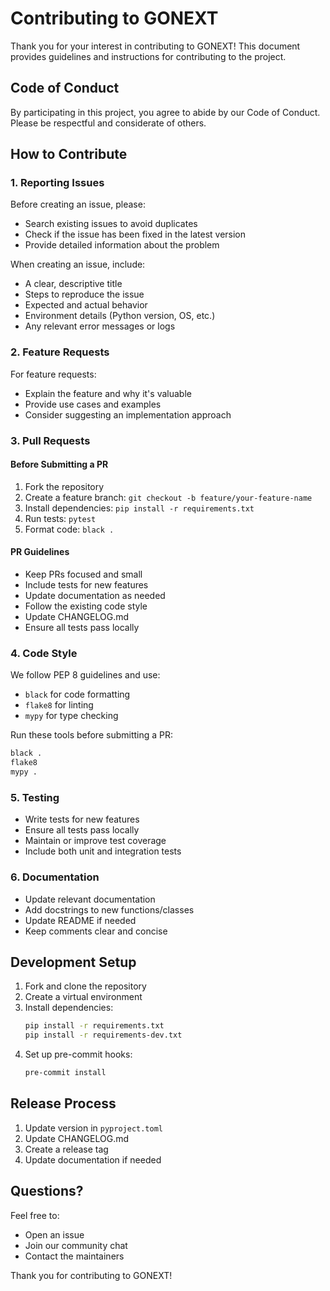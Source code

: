 # Contributing to GONEXT

Thank you for your interest in contributing to GONEXT! This document provides guidelines and instructions for contributing to the project.

## Code of Conduct

By participating in this project, you agree to abide by our Code of Conduct. Please be respectful and considerate of others.

## How to Contribute

### 1. Reporting Issues

Before creating an issue, please:
- Search existing issues to avoid duplicates
- Check if the issue has been fixed in the latest version
- Provide detailed information about the problem

When creating an issue, include:
- A clear, descriptive title
- Steps to reproduce the issue
- Expected and actual behavior
- Environment details (Python version, OS, etc.)
- Any relevant error messages or logs

### 2. Feature Requests

For feature requests:
- Explain the feature and why it's valuable
- Provide use cases and examples
- Consider suggesting an implementation approach

### 3. Pull Requests

#### Before Submitting a PR

1. Fork the repository
2. Create a feature branch: `git checkout -b feature/your-feature-name`
3. Install dependencies: `pip install -r requirements.txt`
4. Run tests: `pytest`
5. Format code: `black .`

#### PR Guidelines

- Keep PRs focused and small
- Include tests for new features
- Update documentation as needed
- Follow the existing code style
- Update CHANGELOG.md
- Ensure all tests pass locally

### 4. Code Style

We follow PEP 8 guidelines and use:
- `black` for code formatting
- `flake8` for linting
- `mypy` for type checking

Run these tools before submitting a PR:
```bash
black .
flake8
mypy .
```

### 5. Testing

- Write tests for new features
- Ensure all tests pass locally
- Maintain or improve test coverage
- Include both unit and integration tests

### 6. Documentation

- Update relevant documentation
- Add docstrings to new functions/classes
- Update README if needed
- Keep comments clear and concise

## Development Setup

1. Fork and clone the repository
2. Create a virtual environment
3. Install dependencies:
   ```bash
   pip install -r requirements.txt
   pip install -r requirements-dev.txt
   ```
4. Set up pre-commit hooks:
   ```bash
   pre-commit install
   ```

## Release Process

1. Update version in `pyproject.toml`
2. Update CHANGELOG.md
3. Create a release tag
4. Update documentation if needed

## Questions?

Feel free to:
- Open an issue
- Join our community chat
- Contact the maintainers

Thank you for contributing to GONEXT! 